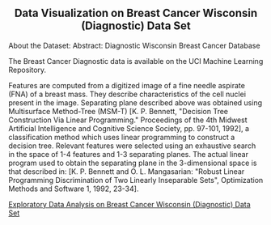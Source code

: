 <h2 align=center>Data Visualization on Breast Cancer Wisconsin (Diagnostic) Data Set</h2>

About the Dataset:
Abstract: Diagnostic Wisconsin Breast Cancer Database

The Breast Cancer Diagnostic data is available on the UCI Machine Learning Repository.

Features are computed from a digitized image of a fine needle aspirate (FNA) of a breast mass. They describe characteristics of the cell nuclei present in the image. Separating plane described above was obtained using Multisurface Method-Tree (MSM-T) [K. P. Bennett, "Decision Tree Construction Via Linear Programming." Proceedings of the 4th Midwest Artificial Intelligence and Cognitive Science Society, pp. 97-101, 1992], a classification method which uses linear programming to construct a decision tree. Relevant features were selected using an exhaustive search in the space of 1-4 features and 1-3 separating planes. The actual linear program used to obtain the separating plane in the 3-dimensional space is that described in: [K. P. Bennett and O. L. Mangasarian: "Robust Linear Programming Discrimination of Two Linearly Inseparable Sets", Optimization Methods and Software 1, 1992, 23-34].

[Exploratory Data Analysis on Breast Cancer Wisconsin (Diagnostic) Data Set](/images/EDA_Cancer.jpg)
